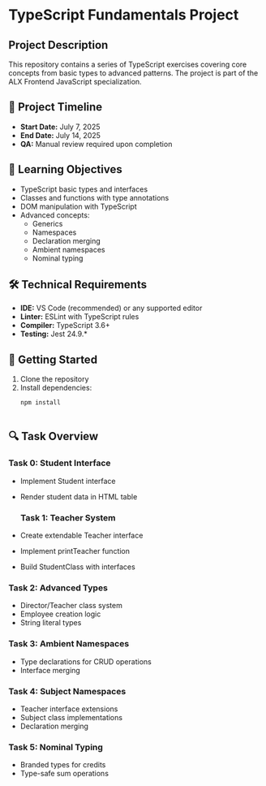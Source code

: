 # TypeScript Fundamentals Project

## Project Description
This repository contains a series of TypeScript exercises covering core concepts from basic types to advanced patterns. The project is part of the ALX Frontend JavaScript specialization.

## 📅 Project Timeline
- **Start Date:** July 7, 2025
- **End Date:** July 14, 2025
- **QA:** Manual review required upon completion

## 🎯 Learning Objectives
- TypeScript basic types and interfaces
- Classes and functions with type annotations
- DOM manipulation with TypeScript
- Advanced concepts:
  - Generics
  - Namespaces
  - Declaration merging
  - Ambient namespaces
  - Nominal typing




## 🛠️ Technical Requirements
- **IDE:** VS Code (recommended) or any supported editor
- **Linter:** ESLint with TypeScript rules
- **Compiler:** TypeScript 3.6+
- **Testing:** Jest 24.9.*

## 🚀 Getting Started
1. Clone the repository
2. Install dependencies:
   ```bash
   npm install



## 🔍 Task Overview
### Task 0: Student Interface
- Implement Student interface
- Render student data in HTML table

  ### Task 1: Teacher System
- Create extendable Teacher interface
- Implement printTeacher function
- Build StudentClass with interfaces

### Task 2: Advanced Types
- Director/Teacher class system
- Employee creation logic
- String literal types

### Task 3: Ambient Namespaces
- Type declarations for CRUD operations
- Interface merging

### Task 4: Subject Namespaces
- Teacher interface extensions
- Subject class implementations
- Declaration merging

### Task 5: Nominal Typing
- Branded types for credits
- Type-safe sum operations
